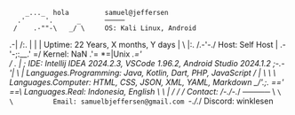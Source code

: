         _..._  hola         samuel@jeffersen
      .'     '.      _      ─────
     /    .-""-\   _/ \     OS: Kali Linux, Android
   .-|   /:.   |  |   |     Uptime: 22 Years, X months, Y days
   |  \  |:.   /.-'-./      Host: Self Host
   | .-'-;:__.'    =/       Kernel: NaN
   .'=  *=|Unix _.='        
  /   _.  |    ;            IDE: Intellij IDEA 2024.2.3, VSCode 1.96.2, Android Studio 2024.1.2
 ;-.-'|    \   |            Languages.Programming: Java, Kotlin, Dart, PHP, JavaScript
/   | \    _\  _\           Languages.Computer: HTML, CSS, JSON, XML, YAML, Markdown
\__/'._;.  ==' ==\          Languages.Real: Indonesia, English
         \    \   |
         /    /   /         Contact:
         /-._/-._/          ─────
         \   `\  \          Email: samuelbjeffersen@gmail.com
          `-._/._/          Discord: winklesen
